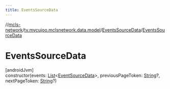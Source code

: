 ```yaml
---
title: EventsSourceData
---
```

//[mcls-network](../../../index.html)/[tv.mycujoo.mclsnetwork.data.model](../index.html)/[EventsSourceData](index.html)/[EventsSourceData](-events-source-data.html)



# EventsSourceData



[androidJvm]\
constructor(events: [List](https://kotlinlang.org/api/latest/jvm/stdlib/kotlin.collections/-list/index.html)&lt;[EventSourceData](../-event-source-data/index.html)&gt;, previousPageToken: [String](https://kotlinlang.org/api/latest/jvm/stdlib/kotlin/-string/index.html)?, nextPageToken: [String](https://kotlinlang.org/api/latest/jvm/stdlib/kotlin/-string/index.html)?)





